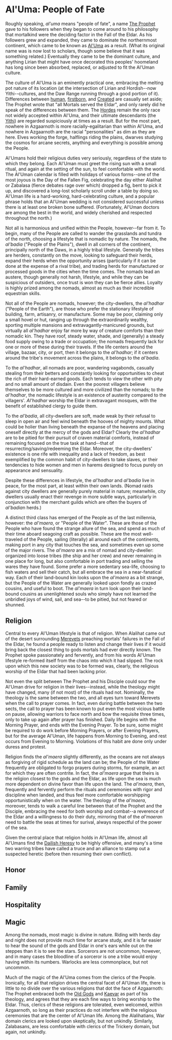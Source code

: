 # Al'Uma: People of Fate

Roughly speaking, *al'uma* means "people of fate", a name [The Prophet](/People/Alalihat.md) gave to his followers when they began to come around to his philosophy that mortalkind were the deciding factor in the Fall of the Eldar. As his followers grew and expanded, they came to dominate the northernmost continent, which came to be known as [Al'Uma](/Geography/AlUma.md) as a result. (What its original name was is now lost to scholars, though some believe that it was something related.) Eventually they came to be the dominant culture, and anything Lirian that might have once decorated this peoples' hoomeland has long since been absorbed, replaced, or adjusted to fit the Al'Uman culture.

The culture of Al'Uma is an eminently practical one, embracing the melting pot nature of its location (at the intersection of Lirian and Hordish--now Yithi--cultures, and the Daw Range running through a good portion of it). Differences between [human](/Races/Human.md), [firstborn](/Races/Firstborn.md), and [Created](/Races/Created.md) are casually set aside; The Prophet wrote that "all Mortals served the Eldar", and only rarely did he speak of the differences between them. The [Hordes](/Races/Hordes.md) remain the only race not widely accepted within Al'Uma, and their ultimate descendants (the [Yithi](/Nations/Yithia.md)) are regarded suspiciously at times as a result. But for the most part, nowhere in Azgaarnoth is more racially-egalitarian than within Al'Uma, and nowhere in Azgaarnoth are the racial "personalities" as dim as they are here. Elves working the forge, halflings riding the plains, dwarves studying the cosmos for arcane secrets, anything and everything is possible among the People.

Al'Umans hold their religious duties very seriously, regardless of the state to which they belong. Each Al'Uman must greet the rising sun with a small ritual, and again at the setting of the sun, to feel comfortable with the world. The Al'Uman calendar is filled with holidays of various forms--one of the most joyous is the Day of the Fallen Fig, celebrating the day either Alalihat or Zabalasa (fierce debates rage over which) dropped a fig, bent to pick it up, and discovered a long-lost scholarly scroll under a table by doing so. Al'Uman life is a hard-working, hard-celebrating culture, and a popular phrase holds that an Al'Uman wedding is not considered successful unless there is at least one broken bone suffered. (Fortunately, Al'Uman doctors are among the best in the world, and widely cherished and respected throughout the north.)

Not all is harmonious and unified within the People, however--far from it. To begin, many of the People are called to wander the grasslands and tundra of the north, choosing a lifestyle that is nomadic by nature. The nomads, the *al'badia* ("People of the Plains"), dwell in all corners of the continent, principally north of the Daws, in a highly tribal lifestyle. Generally the tribes are herders, constantly on the move, looking to safeguard their herds, expand their herds when the opportunity arises (particularly if it can be done at the expense of a rival tribe), and trading herds for manufactured or processed goods in the cities when the time comes. The nomads lead an austere, though generally not harsh, lifestyle, and while they can be suspicious of outsiders, once trust is won they can be fierce allies. Loyalty is highly prized among the nomads, almost as much as their incredible equestrian skills.

Not all of the People are nomads, however; the city-dwellers, the *al'hadhar* ("People of the Earth"), are those who prefer the stationary lifestyle of building, farm, artisanry, or manufacture. Some may be poor, claiming only a small hovel or hut, ranging up through the extraordinarily wealthy, sporting multiple mansions and extravagantly-manicured grounds, but virtually all *al'hadhar* enjoy far more by way of creature comforts than their nomadic kin. They have roof, steady water, shade, and (generally) a steady food supply owing to a trade or occupation; the nomads frequently lack for one or more of these during their travels. If the life centers around the village, bazaar, city, or port, then it belongs to the *al'hadhar*; if it centers around the tribe's movement across the plains, it belongs to the *al'badia*.

To the *al'hadhar*, all nomads are poor, wandering vagabonds, casually stealing from their betters and constantly looking for opportunities to cheat the rich of their hard-earned goods. Each tends to view the other with pity and no small amount of disdain. Even the poorest villagers believe themselves to be more cultured and more civilized than the nomads; to the *al'hadhar*, the nomadic lifestyle is an existence of austerity compared to the villagers'. *Al'hadhar* worship the Eldar in extravagant mosques, with the benefit of established clergy to guide them.

To the *al'badia*, all city-dwellers are soft, made weak by their refusal to sleep in open air and feel wind beneath the hooves of mighty mounts. What could be holier than living beneath the expanse of the heavens and placing oneself directly at the mercy of the gods and Eldar? Clearly the *al'hadhar* are to be pitied for their pursuit of craven material comforts, instead of remaining focused on the true task at hand--that of resurrecting/saving/redeeming the Eldar. Moreover, the city-dwellers' existence is one rife with inequality and a lack of freedom, as best exemplified by the common habit of city-dwellers to take slaves, or their tendencies to hide women and men in harems designed to focus purely on appearance and sensuality.

Despite these differences in lifestyle, the *al'hadhar* and *al'badia* live in peace, for the most part, at least within their own lands. (Nomad raids against city dwellers are generally purely material in nature; meanwhile, city dwellers usually enact their revenge in more subtle ways, particularly in conjunction with the merchant guilds which are often the buyers of *al'badia*n herds.)

A distinct third class has emerged of the People as of the last millennia, however: the *al'maera*, or "People of the Water". These are those of the People who have found the strange allure of the sea, and spend as much of their time aboard seagoing craft as possible. These are the most well-traveled of the People, sailing (literally) all around each of the continents, making port in any city that touches the sea, and sometimes even up some of the major rivers. The *al'maera* are a mix of nomad and city-dweller: organized into loose tribes (the ship and her crew) and never remaining in one place for long, but also comfortable in port trading and selling the wares they have found. Some prefer a more sedentary sea-life, choosing to fish waters and sell their catch, but all embrace the sea in a near-fanatical way. Each of their land-bound kin looks upon the *al'maera* as a bit strange, but the People of the Water are generally looked upon fondly as crazed cousins, and useful to boot. The *al'maera* in turn look upon their land-bound cousins as unenlightened souls who simply have not learned the unbridled joys of wind, sail, and sea--to be pitied, but not feared or shunned.

## Religion
Central to every Al'Uman lifestyle is that of religion. When Alalihat came out of the desert surrounding [Merevets](/Cities/Merevets.md) preaching mortals' failures in the Fall of the Eldar, he found a people ready to listen and change their lives if it would bring back the closest thing to gods mortals had ever directly known. The Prophet spoke passionately and fervently, and from his words Al'Uman lifestyle re-formed itself from the chaos into which it had slipped. The rock upon which this new society was to be formed was, clearly, the religious worship of the Eldar that had been lacking prior.

Not even the split between The Prophet and his Disciple could sour the Al'Uman drive for religion in their lives--instead, while the theology might have changed, many (if not most) of the rituals had not. Nominally, the theology is the same between the two, and all eyes turn toward Merevets when the call to prayer comes. In fact, even during battle between the two sects, the call to prayer has been known to put even the most vicious battle on pause, allowing warriors to face north and bow the requisite three times, only to take up again after prayer has finished. Daily life begins with the Morning Prayer, and ends with the Evening Prayer. To be sure, some might be required to do work before Morning Prayers, or after Evening Prayers, but for the average Al'Uman, life happens from Morning to Evening, and rest occurs from Evening to Morning. Violations of this habit are done only under duress and protest.

Religion finds the *al'maera* slightly differently, as the oceans are not always as forgiving of rigid schedule as the land can be; the People of the Water frequently are obligated to forgo prayers during storms, for example, an act for which they are often contrite. In fact, the *al'maera* argue that theirs is the religion closest to the gods and the Eldar, as life upon the sea is much more dependent on divine favor than life upon the land. The *al'maera*, then, frequently and fervently perform the rituals and ceremonies with rigor and discipline when landed, and thus feel more comfortable worshipping opportunistically when on the water. The theology of the *al'maera*, moreover, tends to walk a careful line between that of the Prophet and the Disciple, embracing the need for both worship and combat--a reverence of the Eldar and a willingness to do their duty, mirroring that of the *al'maera*n need to battle the seas at times for surival, always respectful of the power of the sea.

Given the central place that religion holds in Al'Uman life, almost all Al'Umans find the [Dailish Heresy](/Religions/Dail.md) to be highly offensive, and many's a time two warring tribes have called a truce and an alliance to stamp out a suspected heretic (before then resuming their own conflict). 

## Honor


## Family


## Hospitality


## Magic
Among the nomads, most magic is divine in nature. Riding with herds day and night does not provide much time for arcane study, and it is far easier to hear the sound of the gods and Eldar in one's ears while out on the steppes than it is to see the stars. Sorcerors are not uncommon, however, and in many cases the bloodline of a sorceror is one a tribe would enjoy having within its numbers. Warlocks are less commonplace, but not uncommon.

Much of the magic of the Al'Uma comes from the clerics of the People. Ironically, for all that religion drives the central facet of Al'Uman life, there is little to no divide over the various religions that dot the face of Azgaarnoth: The Prophet embraced both the [Old Gods](/Relgions/Pantheon.md) and [Kaevar](/Religions/KaevarianChurch.md) as part of his theology, and agrees that they are each fine ways to bring worship to the Eldar. Thus, clerics of these religions are tolerated, even welcomed, within Azgaarnoth, so long as their practices do not interfere with the religious ceremonies that are the center of Al'Uman life. Among the Alalihatians, War domain clerics are looked upon skeptically, but not unkindly. Similarly, Zalabasans, are less comfortable with clerics of the Trickery domain, but again, not unkindly.

